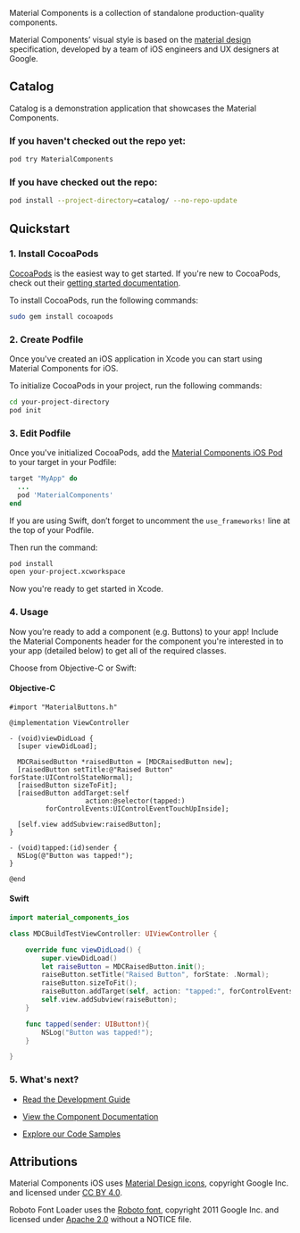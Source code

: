 Material Components is a collection of standalone production-quality components.

Material Components’ visual style is based on the
[material design](http://www.google.com/design/spec/material-design/introduction.html)
specification, developed by a team of iOS engineers and UX designers at Google.

## Catalog

Catalog is a demonstration application that showcases the Material Components.

### If you haven't checked out the repo yet:

~~~ bash
pod try MaterialComponents
~~~

### If you have checked out the repo:

~~~ bash
pod install --project-directory=catalog/ --no-repo-update
~~~

## Quickstart

### 1. Install CocoaPods

[CocoaPods](https://cocoapods.org/) is the easiest way to get started. If you're new to CocoaPods,
check out their [getting started documentation](https://guides.cocoapods.org/using/getting-started.html).

To install CocoaPods, run the following commands:

~~~ bash
sudo gem install cocoapods
~~~


### 2. Create Podfile

Once you've created an iOS application in Xcode you can start using Material Components for iOS.

To initialize CocoaPods in your project, run the following commands:

~~~ bash
cd your-project-directory
pod init
~~~

### 3. Edit Podfile

Once you've initialized CocoaPods, add the
[Material Components iOS Pod](https://cocoapods.org/pods/MaterialComponentsIOS)
to your target in your Podfile:

~~~ ruby
target "MyApp" do
  ...
  pod 'MaterialComponents'
end
~~~

If you are using Swift, don’t forget to uncomment the `use_frameworks!` line
at the top of your Podfile.

Then run the command:

~~~ bash
pod install
open your-project.xcworkspace
~~~

Now you're ready to get started in Xcode.

### 4. Usage

Now you’re ready to add a component (e.g. Buttons) to your app!
Include the Material Components header for the component you're interested
in to your app (detailed below) to get all of the required classes.

Choose from Objective-C or Swift:

#### Objective-C

~~~ objc
#import "MaterialButtons.h"

@implementation ViewController

- (void)viewDidLoad {
  [super viewDidLoad];

  MDCRaisedButton *raisedButton = [MDCRaisedButton new];
  [raisedButton setTitle:@"Raised Button" forState:UIControlStateNormal];
  [raisedButton sizeToFit];
  [raisedButton addTarget:self
                   action:@selector(tapped:)
         forControlEvents:UIControlEventTouchUpInside];

  [self.view addSubview:raisedButton];
}

- (void)tapped:(id)sender {
  NSLog(@"Button was tapped!");
}

@end
~~~

#### Swift

~~~swift
import material_components_ios

class MDCBuildTestViewController: UIViewController {

    override func viewDidLoad() {
        super.viewDidLoad()
        let raiseButton = MDCRaisedButton.init();
        raiseButton.setTitle("Raised Button", forState: .Normal);
        raiseButton.sizeToFit();
        raiseButton.addTarget(self, action: "tapped:", forControlEvents: .TouchUpInside);
        self.view.addSubview(raiseButton);
    }

    func tapped(sender: UIButton!){
        NSLog("Button was tapped!");
    }

}
~~~

### 5. What's next?

- [Read the Development Guide](howto/)

- [View the Component Documentation](components/)

- [Explore our Code Samples](howto/tutorial/#sample-code)

## Attributions

Material Components iOS uses
[Material Design icons](https://github.com/google/material-design-icons),
copyright Google Inc. and licensed under
[CC BY 4.0](http://creativecommons.org/licenses/by/4.0/).

Roboto Font Loader uses the
[Roboto font](https://github.com/google/fonts/tree/master/apache/roboto),
copyright 2011 Google Inc. and licensed under
[Apache 2.0](https://github.com/google/fonts/blob/master/apache/roboto/LICENSE.txt)
without a NOTICE file.
